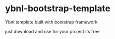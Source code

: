 # ybnl-bootstrap-template
Ybnl template built with bootstrap framework

just download and use for your project its free
